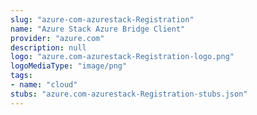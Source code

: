 ```yaml
---
slug: "azure-com-azurestack-Registration"
name: "Azure Stack Azure Bridge Client"
provider: "azure.com"
description: null
logo: "azure.com-azurestack-Registration-logo.png"
logoMediaType: "image/png"
tags:
- name: "cloud"
stubs: "azure.com-azurestack-Registration-stubs.json"
---
```

